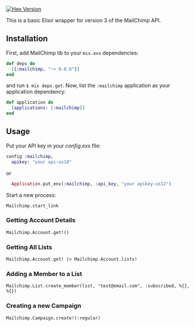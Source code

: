 [![Hex Version](http://img.shields.io/hexpm/v/mailchimp.svg)](https://hex.pm/packages/mailchimp)

This is a basic Elixir wrapper for version 3 of the MailChimp API.

## Installation

First, add MailChimp lib to your `mix.exs` dependencies:

```elixir
def deps do
  [{:mailchimp, "~> 0.0.6"}]
end
```

and run `$ mix deps.get`. Now, list the `:mailchimp` application as your
application dependency:

```elixir
def application do
  [applications: [:mailchimp]]
end
```

## Usage

Put your API key in your *config.exs* file:

```elixir
config :mailchimp,
  apikey: "your api-us10"
```

or

```elixir
  Application.put_env(:mailchimp, :api_key, "your apikey-us12")
```


Start a new process:  

    Mailchimp.start_link

### Getting Account Details

    Mailchimp.Account.get!()

### Getting All Lists

    Mailchimp.Account.get! |> Mailchimp.Account.lists!

### Adding a Member to a List

    Mailchimp.List.create_member(list, "test@email.com", :subscribed, %{}, %{})

### Creating a new Campaign

    Mailchimp.Campaign.create!(:regular)     
